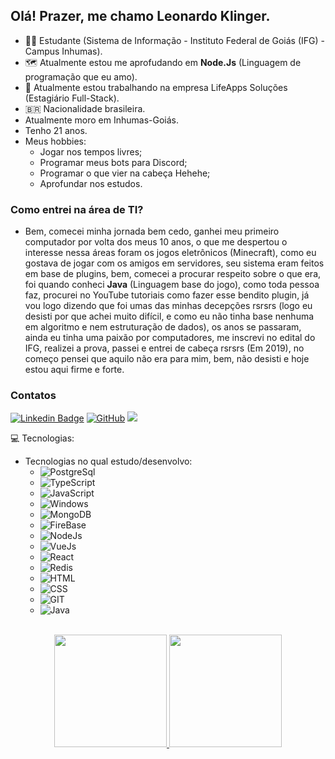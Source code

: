 ## Olá! Prazer, me chamo Leonardo Klinger.

* :man_student: Estudante (Sistema de Informação - Instituto Federal de Goiás (IFG) - Campus Inhumas).
* 🗺️ Atualmente estou me aprofudando em **Node.Js** (Linguagem de programação que eu amo).
* 👷 Atualmente estou trabalhando na empresa LifeApps Soluções (Estagiário Full-Stack).
* :brazil: Nacionalidade brasileira.
* Atualmente moro em Inhumas-Goiás.
* Tenho 21 anos.
* Meus hobbies:
  - Jogar nos tempos livres;
  - Programar meus bots para Discord;
  - Programar o que vier na cabeça Hehehe;
  - Aprofundar nos estudos.

### Como entrei na área de TI?
 * Bem, comecei minha jornada bem cedo, ganhei meu primeiro computador por volta dos meus 10 anos, o que me despertou o interesse nessa áreas foram os jogos eletrônicos (Minecraft), como eu gostava de jogar com os amigos em servidores, seu sistema eram feitos em base de plugins, bem, comecei a procurar respeito sobre o que era, foi quando conheci **Java** (Linguagem base do jogo), como toda pessoa faz, procurei no YouTube tutoriais como fazer esse bendito plugin, já vou logo dizendo que foi umas das minhas decepções rsrsrs (logo eu desisti por que achei muito difícil, e como eu não tinha base nenhuma em algoritmo e nem estruturação de dados), os anos se passaram, ainda eu tinha uma paixão por computadores, me inscrevi no edital do IFG, realizei a prova, passei e entrei de cabeça rsrsrs (Em 2019), no começo pensei que aquilo não era para mim, bem, não desisti e hoje estou aqui firme e forte.

### Contatos
  [![Linkedin Badge](https://img.shields.io/badge/LinkedIn-0077B5?style=for-the-badge&logo=linkedin&logoColor=white&https://www.linkedin.com/in/leonardo-klinger/)](https://www.linkedin.com/in/leonardo-klinger/)
  [![GitHub](https://img.shields.io/badge/GitHub-100000?style=for-the-badge&logo=github&logoColor=white&https://github.com/leonardoklinger)](https://github.com/leonardoklinger)
  <a href="mailto:leonardoklinger16@gmail.com"><img src="https://img.shields.io/badge/Gmail-D14836?style=for-the-badge&logo=gmail&logoColor=white" target="_blank"></a>
  

:computer: Tecnologias: </br>
 - Tecnologias no qual estudo/desenvolvo:
    * ![PostgreSql](https://img.shields.io/badge/PostgreSQL-316192?style=for-the-badge&logo=postgresql&logoColor=white)
    * ![TypeScript](https://img.shields.io/badge/TypeScript-007ACC?style=for-the-badge&logo=typescript&logoColor=white)
    * ![JavaScript](https://img.shields.io/badge/JavaScript-F7DF1E?style=for-the-badge&logo=javascript&logoColor=black)
    * ![Windows](https://img.shields.io/badge/Windows-017AD7?style=for-the-badge&logo=windows&logoColor=white)
    * ![MongoDB](https://img.shields.io/badge/MongoDB-4EA94B?style=for-the-badge&logo=mongodb&logoColor=white)
    * ![FireBase](https://img.shields.io/badge/Firebase-F29D0C?style=for-the-badge&logo=firebase&logoColor=white)
    * ![NodeJs](https://img.shields.io/badge/Node.js-43853D?style=for-the-badge&logo=node.js&logoColor=white)
    * ![VueJs](https://img.shields.io/badge/Vue.js-35495E?style=for-the-badge&logo=vue.js&logoColor=4FC08D)
    * ![React](https://img.shields.io/badge/React-20232A?style=for-the-badge&logo=react&logoColor=61DAFB)
    * ![Redis](https://img.shields.io/badge/Redis-D9281A?style=for-the-badge&logo=redis&logoColor=white)
    * ![HTML](https://img.shields.io/badge/HTML-239120?style=for-the-badge&logo=html5&logoColor=white)
    * ![CSS](https://img.shields.io/badge/CSS-239120?&style=for-the-badge&logo=css3&logoColor=white)
    * ![GIT](https://img.shields.io/badge/Git-E34F26?style=for-the-badge&logo=git&logoColor=white)
    * ![Java](https://img.shields.io/badge/Java-ED8B00?style=for-the-badge&logo=java&logoColor=white)

</br>
<div align="center">
  <a href="https://github.com/leonardoklinger">
  <img height="180em" src="https://github-readme-stats.vercel.app/api?username=leonardoklinger&show_icons=true&theme=radical&include_all_commits=true&count_private=true"/>
  <img height="180em" src="https://github-readme-stats.vercel.app/api/top-langs/?username=leonardoklinger&layout=compact&langs_count=7&theme=radical"/>
</div>
